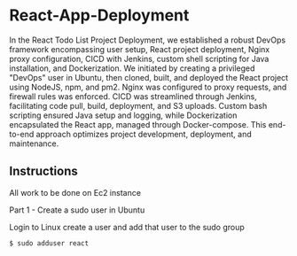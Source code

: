 # React-App-Deployment
<p>In the React Todo List Project Deployment, we established a robust DevOps framework encompassing user setup, React project deployment, Nginx proxy configuration, CICD with Jenkins, custom shell scripting for Java installation, and Dockerization. We initiated by creating a privileged "DevOps" user in Ubuntu, then cloned, built, and deployed the React project using NodeJS, npm, and pm2. Nginx was configured to proxy requests, and firewall rules was enforced. CICD was streamlined through Jenkins, facilitating code pull, build, deployment, and S3 uploads. Custom bash scripting ensured Java setup and logging, while Dockerization encapsulated the React app, managed through Docker-compose. This end-to-end approach optimizes project development, deployment, and maintenance.
</p>

## Instructions
<p>All work to be done on Ec2 instance</p>

Part 1 - Create a sudo user in Ubuntu
<p>Login to Linux create a user and add that user to the sudo group</p>

```bash
$ sudo adduser react
```
